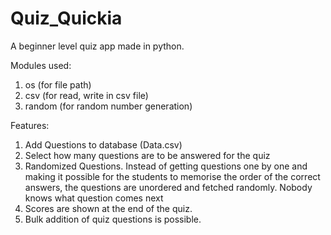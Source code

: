 # Quiz_Quickia
A beginner level quiz app made in python.

Modules used:
1. os (for file path)
2. csv (for read, write in csv file)
3. random (for random number generation)

Features:
1. Add Questions to database (Data.csv)
2. Select how many questions are to be answered for the quiz
3. Randomized Questions. Instead of getting questions one by one and making it possible for the students to memorise the 
   order of the correct answers, the questions are unordered and fetched randomly. Nobody knows what question comes next
4. Scores are shown at the end of the quiz.
5. Bulk addition of quiz questions is possible.
